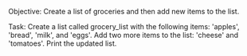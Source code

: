 Objective: Create a list of groceries and then add new items to the list.

Task:
Create a list called grocery_list with the following items: 'apples', 'bread', 'milk', and 'eggs'.
Add two more items to the list: 'cheese' and 'tomatoes'.
Print the updated list.
